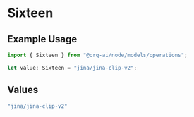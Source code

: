 # Sixteen

## Example Usage

```typescript
import { Sixteen } from "@orq-ai/node/models/operations";

let value: Sixteen = "jina/jina-clip-v2";
```

## Values

```typescript
"jina/jina-clip-v2"
```